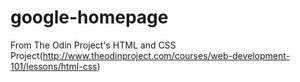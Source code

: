 # google-homepage

From The Odin Project's HTML and CSS Project(http://www.theodinproject.com/courses/web-development-101/lessons/html-css)
